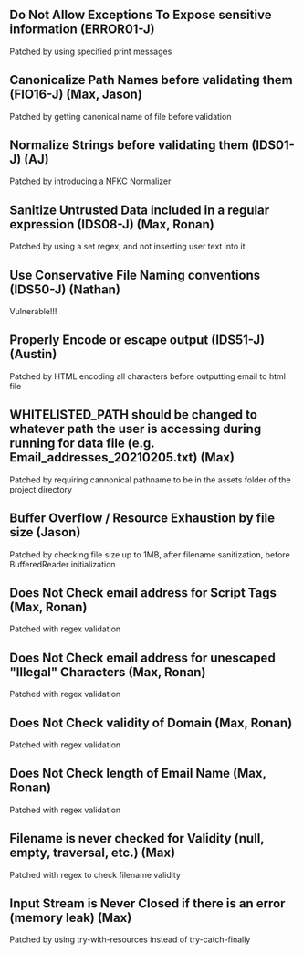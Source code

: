 ## Do Not Allow Exceptions To Expose sensitive information (ERROR01-J)
   Patched by using specified print messages

## Canonicalize Path Names before validating them (FIO16-J)  (Max, Jason)
   Patched by getting canonical name of file before validation

## Normalize Strings before validating them (IDS01-J)  (AJ)
   Patched by introducing a NFKC Normalizer


## Sanitize Untrusted Data included in a regular expression (IDS08-J)  (Max, Ronan)
   Patched by using a set regex, and not inserting user text into it


## Use Conservative File Naming conventions (IDS50-J)  (Nathan)
   Vulnerable!!!


## Properly Encode or escape output (IDS51-J)  (Austin)
   Patched by HTML encoding all characters before outputting email to html file


## WHITELISTED_PATH should be changed to whatever path the user is accessing during running for data file (e.g. Email_addresses_20210205.txt)  (Max)
   Patched by requiring cannonical pathname to be in the assets folder of the project directory


## Buffer Overflow / Resource Exhaustion by file size  (Jason)
   Patched by checking file size up to 1MB, after filename sanitization, before BufferedReader initialization


## Does Not Check email address for Script Tags  (Max, Ronan)
   Patched with regex validation


## Does Not Check email address for unescaped "Illegal" Characters  (Max, Ronan)
   Patched with regex validation


## Does Not Check validity of Domain  (Max, Ronan)
   Patched with regex validation


## Does Not Check length of Email Name  (Max, Ronan)
   Patched with regex validation


## Filename is never checked for Validity (null, empty, traversal, etc.)  (Max)
   Patched with regex to check filename validity


## Input Stream is Never Closed if there is an error (memory leak)  (Max)
   Patched by using try-with-resources instead of try-catch-finally
